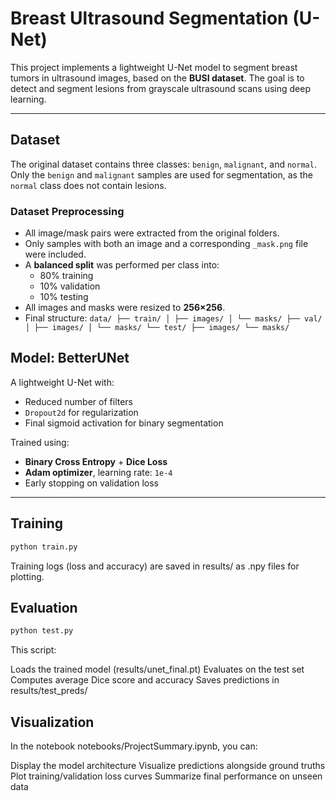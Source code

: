 # Breast Ultrasound Segmentation (U-Net)

This project implements a lightweight U-Net model to segment breast tumors in ultrasound images, based on the **BUSI dataset**. The goal is to detect and segment lesions from grayscale ultrasound scans using deep learning.

---

## Dataset

The original dataset contains three classes: `benign`, `malignant`, and `normal`. Only the `benign` and `malignant` samples are used for segmentation, as the `normal` class does not contain lesions.

### Dataset Preprocessing
- All image/mask pairs were extracted from the original folders.
- Only samples with both an image and a corresponding `_mask.png` file were included.
- A **balanced split** was performed per class into:
  - 80% training
  - 10% validation
  - 10% testing
- All images and masks were resized to **256×256**.
- Final structure:
`data/ ├── train/ │ ├── images/ │ └── masks/ ├── val/ │ ├── images/ │ └── masks/ └── test/ ├── images/ └── masks/`

## Model: BetterUNet

A lightweight U-Net with:
- Reduced number of filters
- `Dropout2d` for regularization
- Final sigmoid activation for binary segmentation

Trained using:
- **Binary Cross Entropy** + **Dice Loss**
- **Adam optimizer**, learning rate: `1e-4`
- Early stopping on validation loss

---

## Training

```bash
python train.py
```
Training logs (loss and accuracy) are saved in results/ as .npy files for plotting.

## Evaluation

```bash
python test.py
```
This script:

Loads the trained model (results/unet_final.pt)
Evaluates on the test set
Computes average Dice score and accuracy
Saves predictions in results/test_preds/

## Visualization 

In the notebook notebooks/ProjectSummary.ipynb, you can:

Display the model architecture
Visualize predictions alongside ground truths
Plot training/validation loss curves
Summarize final performance on unseen data